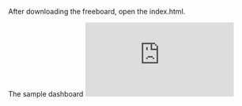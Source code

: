 After downloading the freeboard, open the index.html.

The sample dashboard ![dashboard.json](https://raw.github.com/DavWa/MTK/master/Freeboard/dashboard.json)
